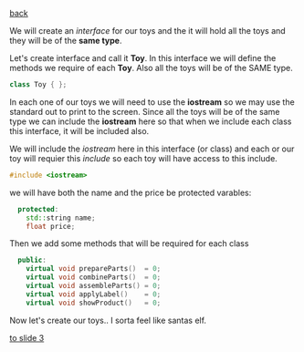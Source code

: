 [back](./page01.md)

We will create an *interface* for our toys and the it will hold all the toys and they will be of the **same type**.

Let's create interface and call it **Toy**. In this interface we will define the methods we require of each **Toy**.
Also all the toys will be of the SAME type.

```cpp
class Toy { };
```
In each one of our toys we will need to use the **iostream** so we may use the standard out to print to the screen. Since all the toys will be of the
same type we can include the **iostream** here so that when we include each class this interface, it will be included also. 

We will include the *iostream* here in this interface (or class) and each or our toy will requier this *include* so each toy will have access to this include.
```cpp
#include <iostream>
```

we will have both the name and the price be protected varables:
```cpp
  protected:
    std::string name;
    float price;
```
Then we add some methods that will be required for each class
```cpp
  public:
    virtual void prepareParts()  = 0;
    virtual void combineParts()  = 0;
    virtual void assembleParts() = 0;
    virtual void applyLabel()    = 0;
    virtual void showProduct()   = 0;
```

Now let's create our toys.. I sorta feel like santas elf.



[to slide 3](./page03.md)
